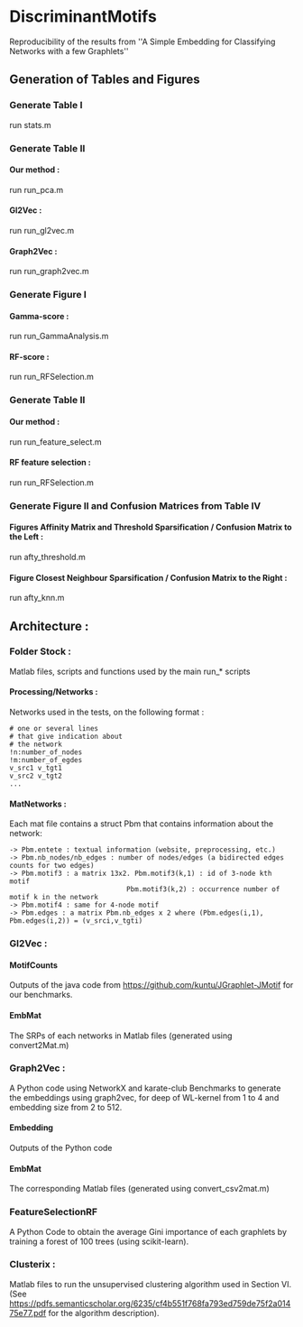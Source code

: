 # DiscriminantMotifs
Reproducibility of the results from ''A Simple Embedding for Classifying Networks with a few Graphlets''

## Generation of Tables and Figures

### Generate Table I
  run stats.m

### Generate Table II
#### Our method :
  run run_pca.m
#### Gl2Vec :
  run run_gl2vec.m
#### Graph2Vec :
  run run_graph2vec.m

### Generate Figure I
#### Gamma-score :
  run run_GammaAnalysis.m
#### RF-score :
  run run_RFSelection.m

### Generate Table II
#### Our method :
  run run_feature_select.m
#### RF feature selection :
  run run_RFSelection.m

### Generate Figure II and Confusion Matrices from Table IV
#### Figures Affinity Matrix and Threshold Sparsification / Confusion Matrix to the Left :
  run afty_threshold.m
#### Figure Closest Neighbour Sparsification / Confusion Matrix to the Right :
  run afty_knn.m

## Architecture :

### Folder Stock :
  Matlab files, scripts and functions used by the main run_* scripts
#### Processing/Networks :
  Networks used in the tests, on the following format :

    # one or several lines
    # that give indication about
    # the network
    !n:number_of_nodes
    !m:number_of_egdes
    v_src1 v_tgt1
    v_src2 v_tgt2
    ...
#### MatNetworks :
  Each mat file contains a struct Pbm that contains information about the network:
  
    -> Pbm.entete : textual information (website, preprocessing, etc.)
    -> Pbm.nb_nodes/nb_edges : number of nodes/edges (a bidirected edges counts for two edges)
    -> Pbm.motif3 : a matrix 13x2. Pbm.motif3(k,1) : id of 3-node kth motif
                                 Pbm.motif3(k,2) : occurrence number of motif k in the network
    -> Pbm.motif4 : same for 4-node motif
    -> Pbm.edges : a matrix Pbm.nb_edges x 2 where (Pbm.edges(i,1), Pbm.edges(i,2)) = (v_srci,v_tgti)

### Gl2Vec :
#### MotifCounts
  Outputs of the java code from https://github.com/kuntu/JGraphlet-JMotif for our benchmarks.
#### EmbMat
  The SRPs of each networks in Matlab files (generated using convert2Mat.m)
### Graph2Vec :
  A Python code using NetworkX and karate-club Benchmarks to generate the embeddings using graph2vec, for deep of WL-kernel from 1 to 4 and embedding size from 2 to 512.
#### Embedding
  Outputs of the Python code
#### EmbMat
  The corresponding Matlab files (generated using convert_csv2mat.m)

### FeatureSelectionRF
  A Python Code to obtain the average Gini importance of each graphlets by training a forest of 100 trees (using scikit-learn).

### Clusterix :
  Matlab files to run the unsupervised clustering algorithm used in Section VI.
  (See https://pdfs.semanticscholar.org/6235/cf4b551f768fa793ed759de75f2a01475e77.pdf for the algorithm description).

